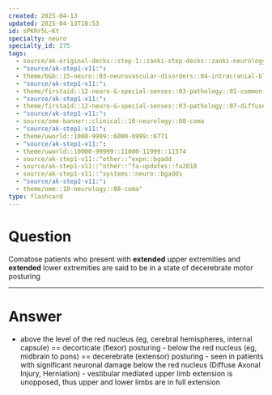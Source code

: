 ```yaml
---
created: 2025-04-13
updated: 2025-04-13T10:53
id: sPKRr5L~Kt
specialty: neuro
specialty_id: 275
tags:
  - source/ak-original-decks::step-1::zanki-step-decks::zanki-neurology::neuro-pathology
  - "source/ak-step1-v11:": 
  - theme/b&b::15-neuro::03-neurovascular-disorders::04-intracranial-bleeding
  - "source/ak-step1-v11:": 
  - theme/firstaid::12-neuro-&-special-senses::03-pathology::01-common-brain-lesions::red-nucleus
  - "source/ak-step1-v11:": 
  - theme/firstaid::12-neuro-&-special-senses::03-pathology::07-diffuse-axonal-injury
  - "source/ak-step1-v11:": 
  - source/ome-banner::clinical::10-neurology::08-coma
  - "source/ak-step1-v11:": 
  - theme/uworld::1000-9999::6000-6999::6771
  - "source/ak-step1-v11:": 
  - theme/uworld::10000-99999::11000-11999::11574
  - source/ak-step1-v11::^other::^expn::bgadd
  - source/ak-step1-v11::^other::^fa-updates::fa2018
  - source/ak-step1-v11::^systems::neuro::bgadds
  - "source/ak-step2-v11:": 
  - theme/ome::10-neurology::08-coma"
type: flashcard
---
```


# Question
Comatose patients who present with **extended** upper extremities and **extended** lower extremities are said to be in a state of decerebrate motor posturing

---

# Answer
- above the level of the red nucleus (eg, cerebral hemispheres, internal capsule) == decorticate (flexor) posturing   - below the red nucleus (eg, midbrain to pons) == decerebrate (extensor) posturing   - seen in patients with significant neuronal damage below the red nucleus (Diffuse Axonal Injury, Herniation)   - vestibular mediated upper limb extension is unopposed, thus upper and lower limbs are in full extension